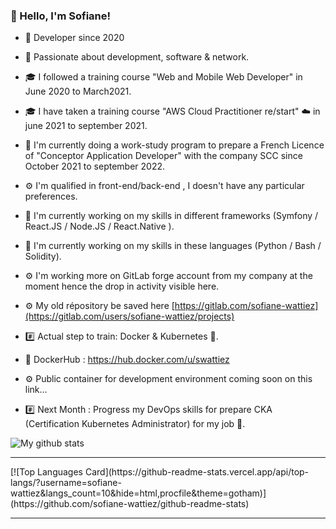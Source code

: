 ### 👋 Hello, I'm Sofiane!

- 📖 Developer since 2020
- 💬 Passionate about  development, software & network.
- 🎓 I followed a training course "Web and Mobile Web Developer" in June 2020 to March2021.
- 🎓 I have taken a training course "AWS Cloud Practitioner re/start" ☁️ in june 2021 to september 2021.
- 🔭 I'm currently doing a work-study program to prepare a French Licence of "Conceptor Application Developer" with the company SCC since October 2021 to september 2022.
- ⚙️ I'm qualified in front-end/back-end , I doesn't have any particular preferences.
- 🌱 I'm currently working on my skills in different frameworks (Symfony / React.JS / Node.JS / React.Native ).
- 🌱 I'm currently working on my skills in these languages (Python / Bash / Solidity). 
- ⚙️ I'm working more on GitLab forge account from my company at the moment hence the drop in activity visible here.
- ⚙️ My old répository be saved here [https://gitlab.com/sofiane-wattiez](https://gitlab.com/users/sofiane-wattiez/projects)

- #️⃣ Actual step to train: Docker & Kubernetes 🐳.
- 🐳 DockerHub : https://hub.docker.com/u/swattiez
- ⚙️ Public container for development environment coming soon on this link...
- #️⃣ Next Month : Progress my DevOps skills for prepare CKA (Certification Kubernetes Administrator) for my job 🐳.

![My github stats](https://github-readme-stats.vercel.app/api?username=sofiane-wattiez&count_private=True&theme=gotham&show_icons=true)
<hr>
[![Top Languages Card](https://github-readme-stats.vercel.app/api/top-langs/?username=sofiane-wattiez&langs_count=10&hide=html,procfile&theme=gotham)](https://github.com/sofiane-wattiez/github-readme-stats)

<hr>

